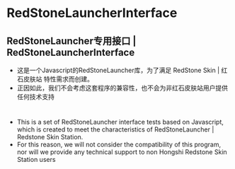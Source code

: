 # RedStoneLauncherInterface
## RedStoneLauncher专用接口 | RedStoneLauncherInterface

* 这是一个Javascript的RedStoneLauncher库，为了满足 RedStone Skin | 红石皮肤站 特性需求而创建。
* 正因如此，我们不会考虑这套程序的兼容性，也不会为非红石皮肤站用户提供任何技术支持
#
* This is a set of RedStoneLauncher interface tests based on Javascript, which is created to meet the characteristics of RedStoneLauncher | Redstone Skin Station.
* For this reason, we will not consider the compatibility of this program, nor will we provide any technical support to non Hongshi Redstone Skin Station users
